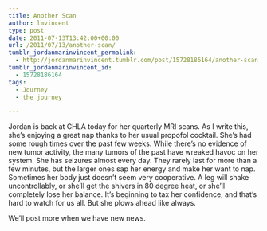 ```yaml
---
title: Another Scan
author: lmvincent
type: post
date: 2011-07-13T13:42:00+00:00
url: /2011/07/13/another-scan/
tumblr_jordanmarinvincent_permalink:
  - http://jordanmarinvincent.tumblr.com/post/15728186164/another-scan
tumblr_jordanmarinvincent_id:
  - 15728186164
tags:
  - Journey
  - the journey

---
```

Jordan is back at CHLA today for her quarterly MRI scans. As I write this, she&rsquo;s enjoying a great nap thanks to her usual propofol cocktail. She&rsquo;s had some rough times over the past few weeks. While there&rsquo;s no evidence of new tumor activity, the many tumors of the past have wreaked havoc on her system. She has seizures almost every day. They rarely last for more than a few minutes, but the larger ones sap her energy and make her want to nap. Sometimes her body just doesn&rsquo;t seem very cooperative. A leg will shake uncontrollably, or she&rsquo;ll get the shivers in 80 degree heat, or she&rsquo;ll completely lose her balance. It&rsquo;s beginning to tax her confidence, and that&rsquo;s hard to watch for us all. But she plows ahead like always.

We&rsquo;ll post more when we have new news.

<div class="blogger-post-footer">
  <img loading="lazy" width="1" height="1" src="https://blogger.googleusercontent.com/tracker/9039099668816362935-492409757148684767?l=jordansjourney2.blogspot.com" alt="" />
</div>